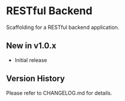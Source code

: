 # RESTful Backend

Scaffolding for a RESTful backend application.

## New in v1.0.x

- Initial release

## Version History

Please refer to CHANGELOG.md for details.
